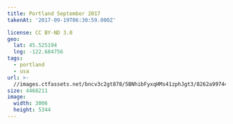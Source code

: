 ```yaml
---
title: Portland September 2017
takenAt: '2017-09-19T06:30:59.000Z'

license: CC BY-ND 3.0
geo:
  lat: 45.525194
  lng: -122.684756
tags:
  - portland
  - usa
url: >-
  //images.ctfassets.net/bncv3c2gt878/5BNhibFyxqHMs41zphJgt3/8262a9974437c2e610610a9d7510acd5/portland-september-2017_37269544776_o
size: 4468211
image:
  width: 3006
  height: 5344
---
```

